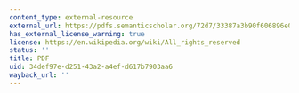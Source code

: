 ```yaml
---
content_type: external-resource
external_url: https://pdfs.semanticscholar.org/72d7/33387a3b90f606896e07b6b70705b101e64c.pdf
has_external_license_warning: true
license: https://en.wikipedia.org/wiki/All_rights_reserved
status: ''
title: PDF
uid: 34def97e-d251-43a2-a4ef-d617b7903aa6
wayback_url: ''
---
```

